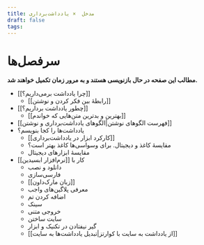 ```yaml
---
title: مدخل  × یادداشت‌برداری
draft: false
tags:
---
```

#  سرفصل‌ها

**مطالب این صفحه در حال بازنویسی هستند و به مرور زمان تکمیل خواهند شد.**

-  [[چرا یادداشت برمی‌داریم؟]]
	- [[رابطهٔ بین فکر کردن و نوشتن]]
- [[چطور یادداشت برداریم؟]]
	- [[بهترین و بدترین متن‌هایی که خواندم]]
- [[فهرست الگوهای نوشتن|الگوهای یادداشت‌برداری و نوشتن]]
- یادداشت‌ها را کجا بنویسم؟
	- [[کارکرد ابزار در یادداشت‌برداری]]
	- مقایسهٔ کاغذ و دیجیتال. برای وسواسی‌ها کاغذ بهتر است؟
	- مقایسهٔ ابزارهای دیجیتال
- کار با [[نرم‌افزار ابسیدین]]
	- دانلود و نصب
	- فارسی‌سازی
	- [[زبان مارک‌داون]]
	- معرفی پلاگین‌های واجب
	- اضافه کردن تم
	- سینک
	- خروجی متنی
	- سایت ساختن
	- گیر نیفتادن در تکنیک و ابزار
	- [[از یادداشت به سایت با کوارتز|تبدیل یادداشت‌ها به سایت]]